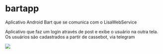 # bartapp
Aplicativo Android Bart que se comunica com o LisaWebService

Aplicativo que faz um login através de post e exibe o usuário na outra tela. Os usuários são cadastrados a partir de cassebot, via telegram

<img src="https://image.prntscr.com/image/DYSi6eU4T6y9NtQmBukxDg.png"/>
